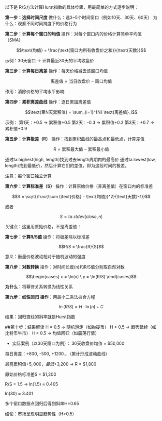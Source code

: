 以下是 R/S方法计算Hurst指数的具体步骤，用最简单的方式逐步说明：

**第一步：选择时间尺度**
做什么：选3~5个时间窗口（例如10天、30天、60天）
为什么：观察不同时间跨度下的价格行为

**第二步：计算每个窗口的均值**
操作：对每个窗口内的价格计算简单平均值（SMA）
```math
\text{均值} = \frac{\text{窗口内所有收盘价之和}}{\text{天数}}
```
示例：30天窗口 → 计算最近30天的平均收盘价


**第三步：计算每日离差**
操作：每天价格减去该窗口均值
```math
\text{离差值} = \text{当日收盘价} - \text{窗口均值}
```
作用：消除价格的平均水平影响


**第四步：累积离差曲线**
操作：逐日累加离差值
```math
\text{第N天累积值} = \sum_{i=1}^{N} \text{离差值}_i
```
示例： 第1天：+0.5 → 累积值+0.5 第2天：-0.3 → 累积值+0.2 第3天：+0.7 → 累积值+0.9


**第五步：计算极差（R）**
操作：找到累积曲线的最高点和最低点，计算差值
```math
R = \text{累积最大值} - \text{累积最小值}
```
通过ta.highest(high, length)找到过去length周期内的最高价
通过ta.lowest(low, length)找到最低价，然后计算它们的差值，即为这段时间的极差。

注意：每个窗口独立计算

**第六步：计算标准差（S）**
操作：计算原始价格（非离差值）在窗口内的标准差
```math
S = \sqrt{\frac{\sum (\text{价格} - \text{均值})^2}{\text{天数}-1}}
```
或者
```math
S = ta.stdev(close, n)
```
关键点：这里用原始价格，不是离差值！

**第七步：计算R/S值**
操作：将极差除以标准差
```math
R/S = \frac{R}{S}
```
意义：衡量价格波动相对于随机波动的强度

**第八步：对数转换**
操作：对时间长度(n)和R/S值分别取自然对数
```math
\begin{cases}
x = \ln(n) \
y = \ln(R/S)
\end{cases}
```
**为什么**：将幂律关系转换为线性关系



**第九步：线性回归**
**操作**：用最小二乘法拟合方程
```math
\ln(R/S) = H \cdot \ln(n) + C
```
结果：回归直线的斜率就是Hurst指数

##第十步：结果解读
H = 0.5 → 随机游走（如抛硬币）
H > 0.5 → 趋势延续（如比特币牛市）
H < 0.5 → 均值回归（如震荡行情）

- 实际案例（以30天窗口为例）：
30天收盘价均值 = $50,000
  
每日离差：+800, -500, +1200...（累计形成波动曲线）

最高累积值+$5,000，最低+$3,200 → R = $1,800

原始价格标准差S = $1,200

R/S = 1.5 → ln(1.5) ≈ 0.405

ln(30) ≈ 3.401

多个窗口数据点回归后得到斜率H=0.65

结论：市场呈现明显趋势性（H>0.5）
